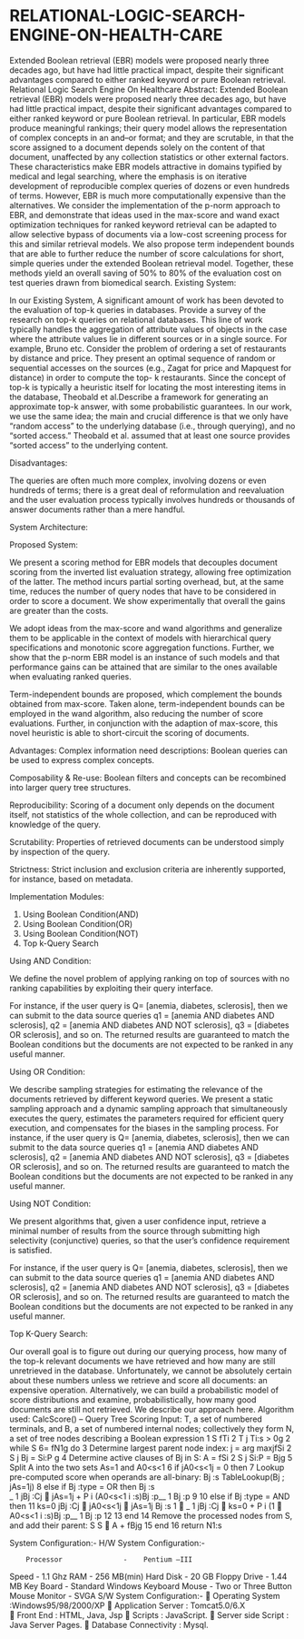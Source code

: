 # RELATIONAL-LOGIC-SEARCH-ENGINE-ON-HEALTH-CARE
Extended Boolean retrieval (EBR) models were proposed nearly three decades ago, but have had little practical impact, despite their significant advantages compared to either ranked keyword or pure Boolean retrieval. 
Relational Logic Search Engine On Healthcare 
Abstract:
Extended Boolean retrieval (EBR) models were proposed nearly three decades ago, but have had little practical impact, despite their significant advantages compared to either ranked keyword or pure Boolean retrieval. In particular, EBR models produce meaningful rankings; their query model allows the representation of complex concepts in an and–or format; and they are scrutable, in that the score assigned to a document depends solely on the content of that document, unaffected by any collection statistics or other external factors. These characteristics make EBR models attractive in domains typified by medical and legal searching, where the emphasis is on iterative development of reproducible complex queries of dozens or even hundreds of terms. However, EBR is much more computationally expensive than the alternatives. We consider the implementation of the p-norm approach to EBR, and demonstrate that ideas used in the max-score and wand exact optimization techniques for ranked keyword retrieval can be adapted to allow selective bypass of documents via a low-cost screening process for this and similar retrieval models. We also propose term independent bounds that are able to further reduce the number of score calculations for short, simple queries under the extended Boolean retrieval model. Together, these methods yield an overall saving of 50% to 80% of the evaluation cost on test queries drawn from biomedical search.
Existing System:

In our Existing System, A significant amount of work has been devoted to the evaluation of top-k queries in databases. Provide a survey of the research on top-k queries on relational databases. This line of work typically handles the aggregation of attribute values of objects in the case where the attribute values lie in different sources or in a single source. For example, Bruno etc. Consider the problem of ordering a set of restaurants by distance and price. They present an optimal sequence of random or sequential accesses on the sources (e.g., Zagat for price and Mapquest for distance) in order to compute the top- k restaurants. Since the concept of top-k is typically a heuristic itself for locating the most interesting items in the database, Theobald et al.Describe a framework for generating an approximate top-k answer, with some probabilistic guarantees. In our work, we use the same idea; the main and crucial difference is that we only have “random access” to the underlying database (i.e., through querying), and no “sorted access.” Theobald et al. assumed that at least one source provides “sorted access” to the underlying content.

Disadvantages:

The queries are often much more complex, involving dozens or even hundreds of terms; there is a great deal of reformulation and reevaluation and the user evaluation process typically involves hundreds or thousands of answer documents rather than a mere handful.

System Architecture:

 


Proposed System:

We present a scoring method for EBR models that decouples document scoring from the inverted list evaluation strategy, allowing free optimization of the latter. The method incurs partial sorting overhead, but, at the same time, reduces the number of query nodes that have to be considered in order to score a document. We show experimentally that overall the gains are greater than the costs.

 We adopt ideas from the max-score and wand algorithms and generalize them to be applicable in the context of models with hierarchical query specifications and monotonic score aggregation functions. Further, we show that the p-norm EBR model is an instance of such models and that performance gains can be attained that are similar to the ones available
when evaluating ranked queries.

Term-independent bounds are proposed, which complement the bounds obtained from max-score. Taken alone, term-independent bounds can be employed in the wand algorithm, also reducing the number of score evaluations. Further, in conjunction with the adaption of max-score, this novel heuristic is able to short-circuit the scoring of documents.

Advantages:
Complex information need descriptions: Boolean queries can be used to express complex concepts.

Composability & Re-use: Boolean filters and concepts can be recombined into larger query tree structures.

Reproducibility: Scoring of a document only depends on the document itself, not statistics of the whole collection, and can be reproduced with knowledge of the query.

Scrutability: Properties of retrieved documents can be understood simply by inspection of the query.

Strictness: Strict inclusion and exclusion criteria are inherently supported, for instance, based on metadata.


Implementation Modules:
1.	Using Boolean Condition(AND)
2.	Using Boolean Condition(OR)
3.	Using Boolean Condition(NOT)
4.	Top k-Query Search


Using AND Condition:

We define the novel problem of applying ranking on top of sources with no ranking capabilities by exploiting their query interface.

For instance, if the user query is Q= [anemia, diabetes, sclerosis], then we can submit to the data source queries q1 = [anemia AND diabetes AND sclerosis], q2 = [anemia AND diabetes AND NOT sclerosis], q3 = [diabetes OR sclerosis], and so on. The returned results are guaranteed to match the Boolean conditions but the documents are not expected to be ranked in any useful manner.

Using OR Condition:

We describe sampling strategies for estimating the relevance of the documents retrieved by different keyword queries. We present a static sampling approach and a dynamic sampling approach that simultaneously executes the query, estimates the parameters required for efficient query execution, and compensates for the biases in the sampling process.
For instance, if the user query is Q= [anemia, diabetes, sclerosis], then we can submit to the data source queries q1 = [anemia AND diabetes AND sclerosis], q2 = [anemia AND diabetes AND NOT sclerosis], q3 = [diabetes OR sclerosis], and so on. The returned results are guaranteed to match the Boolean conditions but the documents are not expected to be ranked in any useful manner.

Using NOT Condition:

We present algorithms that, given a user confidence input, retrieve a minimal number of results from the source through submitting high selectivity (conjunctive) queries, so that the user’s confidence requirement is satisfied.

For instance, if the user query is Q= [anemia, diabetes, sclerosis], then we can submit to the data source queries q1 = [anemia AND diabetes AND sclerosis], q2 = [anemia AND diabetes AND NOT sclerosis], q3 = [diabetes OR sclerosis], and so on. The returned results are guaranteed to match the Boolean conditions but the documents are not expected to be ranked in any useful manner.

Top K-Query Search:

Our overall goal is to figure out during our querying process, how many of the top-k relevant documents we have retrieved and how many are still unretrieved in the database. Unfortunately, we cannot be absolutely certain about these numbers unless we retrieve and score all documents: an expensive operation. Alternatively, we can build a probabilistic model of score distributions and examine, probabilistically, how many good documents are still not retrieved. We describe our approach here.
Algorithm used:
CalcScore() – Query Tree Scoring
Input: T, a set of numbered terminals, and B, a set of numbered
internal nodes; collectively they form N, a set of tree
nodes describing a Boolean expression
1 S   fTi 2 T j Ti:s > 0g
2 while S 6= fN1g do
3 Determine largest parent node index:
j = arg maxjfSi 2 S j Bj = Si:P g
4 Determine active clauses of Bj in S:
A = fSi 2 S j Si:P = Bjg
5 Split A into the two sets As=1 and A0<s<1
6 if jA0<s<1j = 0 then
7 Lookup pre-computed score when operands are
all-binary:
Bj :s   TableLookup(Bj ; jAs=1j)
8 else if Bj :type = OR then
Bj :s  
_
1
jBj :Cj
􀀀
jAs=1j +
P
i (A0<s<1
i :s)Bj :p__ 1
Bj :p
9
10 else if Bj :type = AND then
11 ks=0   jBj :Cj 􀀀 jA0<s<1j 􀀀 jAs=1j
Bj :s   1 􀀀
_
1
jBj :Cj
􀀀
ks=0 +
P
i (1 􀀀 A0<s<1
i :s)Bj :p__ 1
Bj :p
12
13 end
14 Remove the processed nodes from S, and add their parent:
S   S 􀀀 A + fBjg
15 end
16 return N1:s

System Configuration:-
H/W System Configuration:-

        Processor               -    Pentium –III
Speed                                -    1.1 Ghz
RAM                                 -    256 MB(min)
Hard Disk                          -   20 GB
Floppy Drive                     -    1.44 MB
Key Board                         -    Standard Windows Keyboard
Mouse                                -    Two or Three Button Mouse
Monitor                              -    SVGA
 S/W System Configuration:-
	Operating System            :Windows95/98/2000/XP 
	Application  Server    :   Tomcat5.0/6.X                               		
	Front End                          :   HTML, Java, Jsp
	 Scripts                                :   JavaScript.
	Server side Script             :   Java Server Pages.
	Database Connectivity      :   Mysql.


